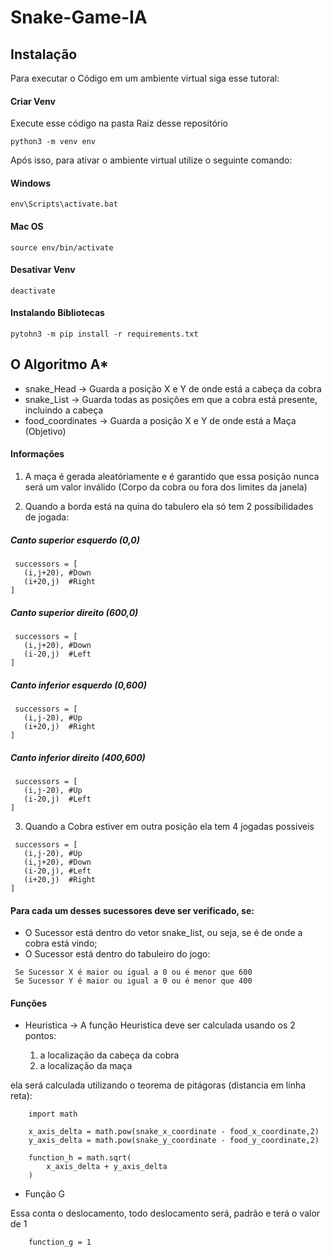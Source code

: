 # Snake-Game-IA

## Instalação
Para executar o Código em um ambiente virtual siga esse tutoral:

#### Criar Venv

Execute esse código na pasta Raiz desse repositório

```python3 -m venv env```

Após isso, para ativar o ambiente virtual utilize o seguinte comando:

#### Windows
```env\Scripts\activate.bat```

#### Mac OS
```source env/bin/activate```

#### Desativar Venv

```deactivate```

#### Instalando Bibliotecas

```pytohn3 -m pip install -r requirements.txt```


## O Algoritmo A*

- snake_Head -> Guarda a posição X e Y de onde está a cabeça da cobra
- snake_List -> Guarda todas as posições em que a cobra está presente, incluindo a cabeça
- food_coordinates -> Guarda a posição X e Y de onde está a Maça (Objetivo)

#### Informações

1. A maça é gerada aleatóriamente e é garantido que essa posição nunca será um valor inválido (Corpo da cobra ou fora dos limites da janela)

2. Quando a borda está na quina do tabulero ela só tem 2 possibilidades de jogada:

##### Canto superior esquerdo (0,0)

```
 successors = [
   (i,j+20), #Down
   (i+20,j)  #Right
]
```

##### Canto superior direito (600,0)

```
 successors = [
   (i,j+20), #Down
   (i-20,j)  #Left
]
```

##### Canto inferior esquerdo (0,600)

```
 successors = [
   (i,j-20), #Up
   (i+20,j)  #Right
]
```

##### Canto inferior direito (400,600)

```
 successors = [
   (i,j-20), #Up
   (i-20,j)  #Left
]
```
3. Quando a Cobra estiver em outra posição ela tem 4 jogadas possiveis

```
 successors = [
   (i,j-20), #Up
   (i,j+20), #Down
   (i-20,j), #Left
   (i+20,j)  #Right
]
```

#### Para cada um desses sucessores deve ser verificado, se:

- O Sucessor está dentro do vetor snake_list, ou seja, se é de onde a cobra está vindo;
- O Sucessor está dentro do tabuleiro do jogo:

```
 Se Sucessor X é maior ou igual a 0 ou é menor que 600
 Se Sucessor Y é maior ou igual a 0 ou é menor que 400
```

#### Funções

- Heuristica -> A função Heuristica deve ser calculada usando os 2 pontos:
    
    1. a localização da cabeça da cobra
    2. a localização da maça

ela será calculada utilizando o teorema de pitágoras (distancia em linha reta): 

```
    import math
    
    x_axis_delta = math.pow(snake_x_coordinate - food_x_coordinate,2) 
    y_axis_delta = math.pow(snake_y_coordinate - food_y_coordinate,2)

    function_h = math.sqrt(
        x_axis_delta + y_axis_delta
    )
```

- Função G

Essa conta o deslocamento, todo deslocamento será, padrão e terá o valor de 1

```
    function_g = 1
```
